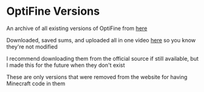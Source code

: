 # OptiFine Versions

An archive of all existing versions of OptiFine from [here](https://www.minecraftforum.net/forums/mapping-and-modding-java-edition/minecraft-mods/1286605-b1-4-1-9-optifine-history)

Downloaded, saved sums, and uploaded all in one video [here](https://youtu.be/gZH11_sRQLo) so you know they're not modified

I recommend downloading them from the official source if still available, but I made this for the future when they don't exist

These are only versions that were removed from the website for having Minecraft code in them